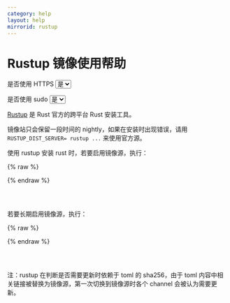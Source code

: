 ```yaml
---
category: help
layout: help
mirrorid: rustup
---
```


# Rustup 镜像使用帮助

<form class="form-inline">
<div class="form-group">
	<label>是否使用 HTTPS</label>
	<select id="http-select" class="form-control content-select" data-target="#content-0,#content-1">
	  <option data-http_protocol="https://" selected>是</option>
	  <option data-http_protocol="http://">否</option>
	</select>
</div>
</form>


<form class="form-inline">
<div class="form-group">
	<label>是否使用 sudo</label>
	<select id="sudo-select" class="form-control content-select" data-target="#content-0,#content-1">
	  <option data-sudo="sudo " data-sudoE="sudo -E " selected>是</option>
	  <option data-sudo="" data-sudoE="">否</option>
	</select>
</div>
</form>



[Rustup](https://rustup.rs/) 是 Rust 官方的跨平台 Rust 安装工具。

镜像站只会保留一段时间的 nightly，如果在安装时出现错误，请用 `RUSTUP_DIST_SERVER= rustup ...` 来使用官方源。

使用 rustup 安装 rust 时，若要启用镜像源，执行：



{% raw %}
<script id="template-0" type="x-tmpl-markup">
# for bash
RUSTUP_DIST_SERVER={{http_protocol}}{{mirror}} rustup install stable # for stable
# for fish
env RUSTUP_DIST_SERVER={{http_protocol}}{{mirror}} rustup install stable # for stable
# for bash
RUSTUP_DIST_SERVER={{http_protocol}}{{mirror}} rustup install nightly # for nightly
# for fish
env RUSTUP_DIST_SERVER={{http_protocol}}{{mirror}} rustup install nightly # for nightly
# for bash
RUSTUP_DIST_SERVER={{http_protocol}}{{mirror}} rustup install nightly-YYYY-mm-dd
# for fish
env RUSTUP_DIST_SERVER={{http_protocol}}{{mirror}} rustup install nightly-YYYY-mm-dd
</script>
{% endraw %}

<p></p>

<pre>
<code id="content-0" class="language-bash" data-template="#template-0" data-select="#http-select,#sudo-select">
</code>
</pre>


若要长期启用镜像源，执行：



{% raw %}
<script id="template-1" type="x-tmpl-markup">
# for bash
echo 'export RUSTUP_UPDATE_ROOT={{http_protocol}}{{mirror}}/rustup' >> ~/.bash_profile
echo 'export RUSTUP_DIST_SERVER={{http_protocol}}{{mirror}}' >> ~/.bash_profile
# for fish
echo 'set -x RUSTUP_UPDATE_ROOT {{http_protocol}}{{mirror}}/rustup' >> ~/.config/fish/config.fish
echo 'set -x RUSTUP_DIST_SERVER {{http_protocol}}{{mirror}}' >> ~/.config/fish/config.fish
</script>
{% endraw %}

<p></p>

<pre>
<code id="content-1" class="language-bash" data-template="#template-1" data-select="#http-select,#sudo-select">
</code>
</pre>


注：rustup 在判断是否需要更新时依赖于 toml 的 sha256，由于 toml 内容中相关链接被替换为镜像源，第一次切换到镜像源时各个 channel 会被认为需要更新。

